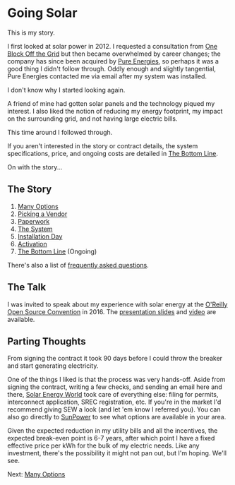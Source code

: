 <!-- title: Going Solar -->
<!-- categories: howto,essay -->
<!-- tags: solar -->
<!-- published: 2014-12-07T15:52:00-05:00 -->
<!-- updated: 2016-06-16T09:10:00-05:00 -->
<!-- summary: A multi-part essay about my experience buying and installing solar panels on my roof. -->

# Going Solar

This is my story.

I first looked at solar power in 2012. I requested a consultation from [One Block Off the Grid](http://en.wikipedia.org/wiki/One_Block_Off_the_Grid) but then became overwhelmed by career changes; the company has since been acquired by [Pure Energies](http://pureenergies.com/), so perhaps it was a good thing I didn't follow through. Oddly enough and slightly tangential, Pure Energies contacted me via email after my system was installed.

I don't know why I started looking again.

A friend of mine had gotten solar panels and the technology piqued my interest. I also liked the notion of reducing my energy footprint, my impact on the surrounding grid, and not having large electric bills.

This time around I followed through.

If you aren't interested in the story or contract details, the system specifications, price, and ongoing costs are detailed in [The Bottom Line](/v2/solar/solar-ongoing.html).

On with the story...

## The Story

1. [Many Options](/v2/solar/solar-options.html)
2. [Picking a Vendor](/v2/solar/solar-vendors.html)
3. [Paperwork](/v2/solar/solar-paperwork.html)
4. [The System](/v2/solar/solar-system.html)
5. [Installation Day](/v2/solar/solar-installation.html)
6. [Activation](/v2/solar/solar-activation.html)
7. [The Bottom Line](/v2/solar/solar-ongoing.html) (Ongoing)

There's also a list of [frequently asked questions](/v2/solar/solar-faq.html).

## The Talk

I was invited to speak about my experience with solar energy at the [O'Reilly Open Source Convention](http://conferences.oreilly.com/oscon/open-source-us/public/schedule/detail/48709) in 2016. The [presentation slides](http://www.slideshare.net/technmsg/powered-by-the-sun-62161877) and [video](https://www.youtube.com/watch?v=FCeNer9F2wU) are available.

## Parting Thoughts

From signing the contract it took 90 days before I could throw the breaker and start generating electricity.

One of the things I liked is that the process was very hands-off. Aside from signing the contract, writing a few checks, and sending an email here and there, [Solar Energy World](http://www.solarenergyworld.com/) took care of everything else: filing for permits, interconnect application, SREC registration, etc. If you're in the market I'd recommend giving SEW a look (and let 'em know I referred you). You can also go directly to [SunPower](http://mbsy.co/sunpower/alexsolar) to see what options are available in your area.

Given the expected reduction in my utility bills and all the incentives, the expected break-even point is 6-7 years, after which point I have a fixed effective price per kWh for the bulk of my electric needs. Like any investment, there's the possibility it might not pan out, but I'm hoping. We'll see.

Next: [Many Options](/v2/solar/solar-options.html)
